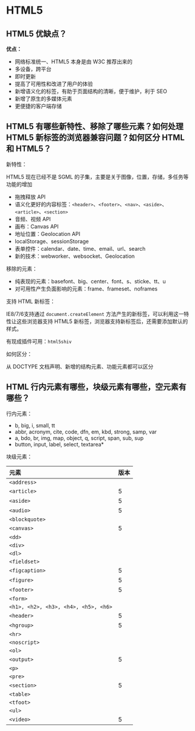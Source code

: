 # HTML5

## HTML5 优缺点？

**优点：**

* 网络标准统一、HTML5 本身是由 W3C 推荐出来的
* 多设备，跨平台
* 即时更新
* 提高了可用性和改进了用户的体验
* 新增语义化的标签，有助于页面结构的清晰，便于维护，利于 SEO
* 新增了原生的多媒体元素
* 更便捷的客户端存储

## HTML5 有哪些新特性、移除了哪些元素？如何处理 HTML5 新标签的浏览器兼容问题？如何区分 HTML 和 HTML5？

新特性：

HTML5 现在已经不是 SGML 的子集，主要是关于图像，位置，存储，多任务等功能的增加

* 拖拽释放 API
* 语义化更好的内容标签：`<header>`、`<footer>`、`<nav>`、`<aside>`、`<article>`、`<section>`
* 音频、视频 API
* 画布：Canvas API
* 地址位置：Geolocation API
* localStorage、sessionStorage
* 表单控件：calendar、date、time、email、url、search
* 新的技术：webworker、websocket、Geolocation

移除的元素：

* 纯表现的元素：basefont、big、center、font、s、sticke、tt、u
* 对可用性产生负面影响的元素：frame、frameset、noframes

支持 HTML 新标签：

IE8/7/6支持通过 `document.createElement` 方法产生的新标签，可以利用这一特性让这些浏览器支持 HTML5 新标签，浏览器支持新标签后，还需要添加默认的样式。

有现成插件可用：`html5shiv`

如何区分：

从 DOCTYPE 文档声明、新增的结构元素、功能元素都可以区分

## HTML 行内元素有哪些，块级元素有哪些，空元素有哪些？

行内元素：

* b, big, i, small, tt
* abbr, acronym, cite, code, dfn, em, kbd, strong, samp, var
* a, bdo, br, img, map, object, q, script, span, sub, sup
* button, input, label, select, textarea\* 

块级元素：

| 元素 | 版本 |
| :--- | :--- |
| `<address>` |  |
| `<article>` | 5 |
| `<aside>` | 5 |
| `<audio>` | 5 |
| `<blockquote>` |  |
| `<canvas>` | 5 |
| `<dd>` |  |
| `<div>` |  |
| `<dl>` |  |
| `<fieldset>` |  |
| `<figcaption>` | 5 |
| `<figure>` | 5 |
| `<footer>` | 5 |
| `<form>` |  |
| `<h1>, <h2>, <h3>, <h4>, <h5>, <h6>` |  |
| `<header>` | 5 |
| `<hgroup>` | 5 |
| `<hr>` |  |
| `<noscript>` |  |
| `<ol>` |  |
| `<output>` | 5 |
| `<p>` |  |
| `<pre>` |  |
| `<section>` | 5 |
| `<table>` |  |
| `<tfoot>` |  |
| `<ul>` |  |
| `<video>` | 5 |



